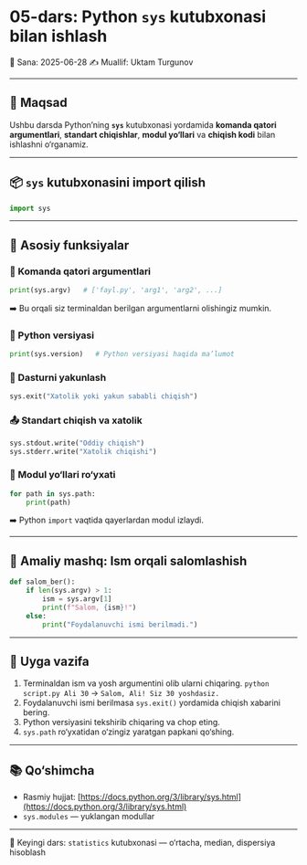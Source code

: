 # 05-dars: Python `sys` kutubxonasi bilan ishlash

📅 Sana: 2025-06-28
✍️ Muallif: Uktam Turgunov

---

## 🎯 Maqsad

Ushbu darsda Python’ning **`sys`** kutubxonasi yordamida **komanda qatori argumentlari**,
**standart chiqishlar**, **modul yo‘llari** va **chiqish kodi** bilan ishlashni o‘rganamiz.

---

## 📦 `sys` kutubxonasini import qilish

```python
import sys
```

---

## 🧰 Asosiy funksiyalar

### 🧾 Komanda qatori argumentlari

```python
print(sys.argv)   # ['fayl.py', 'arg1', 'arg2', ...]
```

➡️ Bu orqali siz terminaldan berilgan argumentlarni olishingiz mumkin.

### 🧪 Python versiyasi

```python
print(sys.version)   # Python versiyasi haqida ma’lumot
```

### 🔄 Dasturni yakunlash

```python
sys.exit("Xatolik yoki yakun sababli chiqish")
```

### 📤 Standart chiqish va xatolik

```python
sys.stdout.write("Oddiy chiqish")
sys.stderr.write("Xatolik chiqishi")
```

### 📁 Modul yo‘llari ro‘yxati

```python
for path in sys.path:
    print(path)
```

➡️ Python `import` vaqtida qayerlardan modul izlaydi.

---

## 🎯 Amaliy mashq: Ism orqali salomlashish

```python
def salom_ber():
    if len(sys.argv) > 1:
        ism = sys.argv[1]
        print(f"Salom, {ism}!")
    else:
        print("Foydalanuvchi ismi berilmadi.")
```

---

## 📝 Uyga vazifa

1. Terminaldan ism va yosh argumentini olib ularni chiqaring.
   `python script.py Ali 30` → `Salom, Ali! Siz 30 yoshdasiz.`
2. Foydalanuvchi ismi berilmasa `sys.exit()` yordamida chiqish xabarini bering.
3. Python versiyasini tekshirib chiqaring va chop eting.
4. `sys.path` ro‘yxatidan o‘zingiz yaratgan papkani qo‘shing.

---

## 📚 Qo‘shimcha

* Rasmiy hujjat: [https://docs.python.org/3/library/sys.html](https://docs.python.org/3/library/sys.html)
* `sys.modules` — yuklangan modullar

---

🚀 Keyingi dars: `statistics` kutubxonasi — o‘rtacha, median, dispersiya hisoblash
